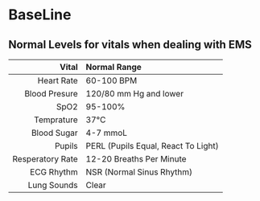 # BaseLine

## Normal Levels for vitals when dealing with EMS

Vital           |Normal Range
---:            |:---
Heart Rate      |60-100 BPM
Blood Presure   |120/80 mm Hg and lower
SpO2            |95-100%
Temprature      |37°C
Blood Sugar     |4-7 mmoL
Pupils          |PERL (Pupils Equal, React To Light)
Resperatory Rate|12-20 Breaths Per Minute
ECG Rhythm      |NSR (Normal Sinus Rhythm)
Lung Sounds     |Clear